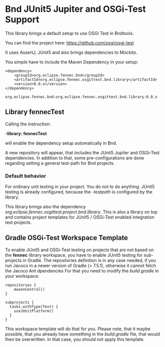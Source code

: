 # Bnd JUnit5 Jupiter and OSGi-Test Support

This library brings a default setup to use OSGi Test in Bndtools.

You can find the project here:
https://github.com/osgi/osgi-test

It uses AssertJ, JUnit5 and also brings dependencies to Mockito.

You simple have to include the Maven Dependency in your setup:

```
<dependency>
	<groupId>org.eclipse.fennec.bnd</groupId>
	<artifactId>org.eclipse.fennec.osgittest.bnd.library</artifactId>
	<version>0.0.x</version>
</dependency>

org.eclipse.fennec.bnd:org.eclipse.fennec.osgittest.bnd.library:0.0.x
```
## Library fennecTest

Calling the instruction:

**-library: fennecTest**

will enable the dependency setup automatically in Bnd.

A new repository will appear, that includes the JUnit5 Jupiter and OSGi-Test dependencies. In addition to that, some pre-configurations are done regarding setting a general test-path for Bnd projects.

### Default behavior

For ordinary unit testing in your project. You do not to do anything. JUnit5 testing is already configured, because the *-testpath* is configured by the library.

This library brings also the dependency *org.eclipse.fennec.osgittest.project.bnd.library*. This is also a library on top and contains project templates for JUnit5 / OSGi-Test enabled integration test projects.

## Gradle OSGi-Test Workspace Template

To enable JUnit5 and OSGi-Test testing on projects that are not based on the **fennec** library workspace, you have to enable JUnit5 testing for sub-projects in Gradle. The repositories definition is in any case needed, if you run Jacoco in a newer version of Gradle (> 7.5.1), otherwise it cannot fetch the Jacoco Ant dpendencies
For that you need to modify the *build.gradle* in your workspace:

```
repositories {
    mavenCentral()
}

subprojects {
  tasks.withType(Test) {
    useJUnitPlatform()
  }
}
```

This workspace template will do that for you. Please note, that it maybe possible, that you already have something in the *build.gradle* file, that would then be overwritten. In that case, you should not apply this template.
